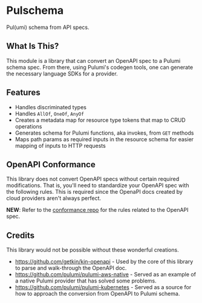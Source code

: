 # Pulschema

Pul(umi) schema from API specs.

## What Is This?

This module is a library that can convert an OpenAPI spec to a Pulumi schema spec.
From there, using Pulumi's codegen tools, one can generate the necessary language
SDKs for a provider.

## Features

-   Handles discriminated types
-   Handles `AllOf`, `OneOf`, `AnyOf`
-   Creates a metadata map for resource type tokens that map to CRUD operations
-   Generates schema for Pulumi functions, aka invokes, from `GET` methods
-   Maps path params as required inputs in the resource schema for easier mapping of inputs
    to HTTP requests

## OpenAPI Conformance

This library does not convert OpenAPI specs without certain required modifications.
That is, you'll need to standardize your OpenAPI spec with the following rules.
This is required since the OpenaPI docs created by cloud providers aren't always perfect.

**NEW**: Refer to the [conformance repo](https://github.com/cloudy-sky-software/cloud-provider-api-spec) for the rules related to the OpenAPI spec.

## Credits

This library would not be possible without these wonderful creations.

-   https://github.com/getkin/kin-openapi - Used by the core of this library to parse and walk-through the OpenAPI doc.
-   https://github.com/pulumi/pulumi-aws-native - Served as an example of a native Pulumi provider that has solved some problems.
-   https://github.com/pulumi/pulumi-kubernetes - Served as a source for how to approach the conversion from OpenAPI to
    Pulumi schema.
